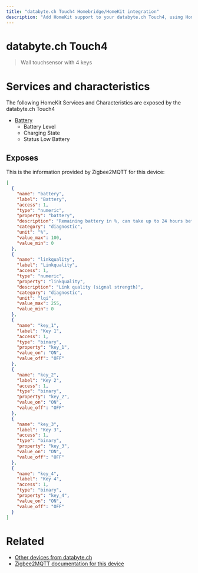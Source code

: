 ```yaml
---
title: "databyte.ch Touch4 Homebridge/HomeKit integration"
description: "Add HomeKit support to your databyte.ch Touch4, using Homebridge, Zigbee2MQTT and homebridge-z2m."
---
```

<!---
This file has been GENERATED using src/docgen/docgen.ts
DO NOT EDIT THIS FILE MANUALLY!
-->
# databyte.ch Touch4
> Wall touchsensor with 4 keys


# Services and characteristics
The following HomeKit Services and Characteristics are exposed by
the databyte.ch Touch4

* [Battery](../../battery.md)
  * Battery Level
  * Charging State
  * Status Low Battery



## Exposes

This is the information provided by Zigbee2MQTT for this device:

```json
[
  {
    "name": "battery",
    "label": "Battery",
    "access": 1,
    "type": "numeric",
    "property": "battery",
    "description": "Remaining battery in %, can take up to 24 hours before reported",
    "category": "diagnostic",
    "unit": "%",
    "value_max": 100,
    "value_min": 0
  },
  {
    "name": "linkquality",
    "label": "Linkquality",
    "access": 1,
    "type": "numeric",
    "property": "linkquality",
    "description": "Link quality (signal strength)",
    "category": "diagnostic",
    "unit": "lqi",
    "value_max": 255,
    "value_min": 0
  },
  {
    "name": "key_1",
    "label": "Key 1",
    "access": 1,
    "type": "binary",
    "property": "key_1",
    "value_on": "ON",
    "value_off": "OFF"
  },
  {
    "name": "key_2",
    "label": "Key 2",
    "access": 1,
    "type": "binary",
    "property": "key_2",
    "value_on": "ON",
    "value_off": "OFF"
  },
  {
    "name": "key_3",
    "label": "Key 3",
    "access": 1,
    "type": "binary",
    "property": "key_3",
    "value_on": "ON",
    "value_off": "OFF"
  },
  {
    "name": "key_4",
    "label": "Key 4",
    "access": 1,
    "type": "binary",
    "property": "key_4",
    "value_on": "ON",
    "value_off": "OFF"
  }
]
```

# Related
* [Other devices from databyte.ch](../index.md#databyte_ch)
* [Zigbee2MQTT documentation for this device](https://www.zigbee2mqtt.io/devices/Touch4.html)